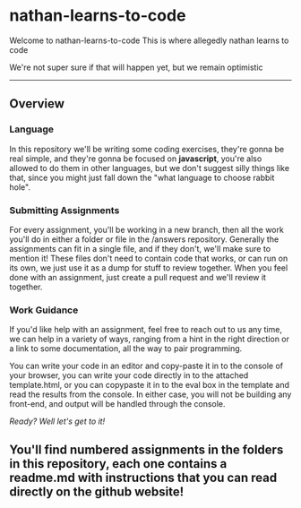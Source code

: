 
# nathan-learns-to-code

Welcome to nathan-learns-to-code
This is where allegedly nathan learns to code

We're not super sure if that will happen yet, but we remain optimistic

---

## Overview

### Language

In this repository we'll be writing some coding exercises, they're gonna be real simple, and they're gonna be focused on **javascript**, you're also allowed to do them in other languages, but we don't suggest silly things like that, since you might just fall down the "what language to choose rabbit hole".

### Submitting Assignments

For every assignment, you'll be working in a new branch, then all the work you'll do in either a folder or file in the /answers repository. Generally the assignments can fit in a single file, and if they don't, we'll make sure to mention it! These files don't need to contain code that works, or can run on its own, we just use it as a dump for stuff to review together.
When you feel done with an assignment, just create a pull request and we'll review it together.

### Work Guidance

If you'd like help with an assignment, feel free to reach out to us any time, we can help in a variety of ways, ranging from a hint in the right direction or a link to some documentation, all the way to pair programming.

You can write your code in an editor and copy-paste it in to the console of your browser, you can write your code directly in to the attached template.html, or you can copypaste it in to the eval box in the template and read the results from the console. In either case, you will not be building any front-end, and output will be handled through the console.

*Ready? Well let's get to it!*

## You'll find numbered assignments in the folders in this repository, each one contains a readme.md with instructions that you can read directly on the github website!
